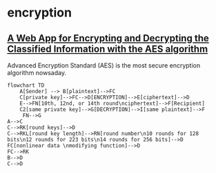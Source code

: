 # encryption
## [A Web App for Encrypting and Decrypting the Classified Information with the AES algorithm](https://kietpawpan.github.io/encryption)

Advanced Encryption Standard (AES) is the most secure encryption algorithm nowsaday.
```mermaid
flowchart TD
    A[Sender] --> B[plaintext]-->FC
    C[private key]-->FC-->D[ENCRYPTION]-->E[ciphertext]-->D
    E-->FN[10th, 12nd, or 14th round\nciphertext]-->F[Recipient]
    C2[same private key]-->G[DECRYPTION]-->I[same plaintext]-->F
     FN-->G
A-->C
C-->RK[round keys]-->D
C-->RKL[round key length]-->RN[round number\n10 rounds for 128 bits\n12 rounds for 223 bits\n14 rounds for 256 bits]-->D
FC[nonlinear data \nmodifying function]-->D
FC-->RK
B-->D
C-->D
```
